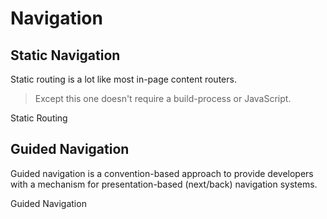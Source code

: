 # Navigation

## Static Navigation
Static routing is a lot like most in-page content routers. 

> Except this one doesn't require a build-process or JavaScript.

<ion-item>
  <ion-icon slot="start" name="map"></ion-icon>
  <x-link href="/navigation/static">
    Static Routing
  </x-link>
</ion-item>

## Guided Navigation

Guided navigation is a convention-based approach to provide developers with a mechanism for presentation-based (next/back) navigation systems.

<ion-item>
  <ion-icon slot="start" name="navigate-circle"></ion-icon>
  <x-link href="/navigation/guided">
    Guided Navigation
  </x-link>
</ion-item>